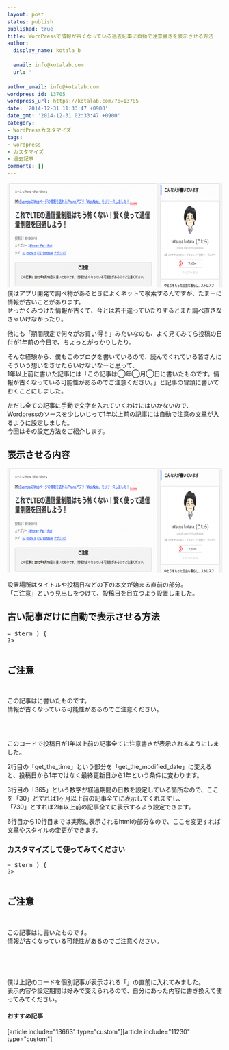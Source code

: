 ```yaml
---
layout: post
status: publish
published: true
title: WordPressで情報が古くなっている過去記事に自動で注意書きを表示させる方法
author:
  display_name: kotala_b

  email: info@kotalab.com
  url: ''

author_email: info@kotalab.com
wordpress_id: 13705
wordpress_url: https://kotalab.com/?p=13705
date: '2014-12-31 11:33:47 +0900'
date_gmt: '2014-12-31 02:33:47 +0900'
category:
- WordPressカスタマイズ
tags:
- wordpress
- カスタマイズ
- 過去記事
comments: []
---
```

<p><img src="/wp-content/uploads/old-entry-maintenance_20141231-780x244.png" alt="old-entry-maintenance_20141231" width="780" height="244" class="aligncenter size-large wp-image-13708" /><br />
僕はアプリ開発で調べ物があるときによくネットで検索するんですが、たまーに情報が古いことがあります。<br />
せっかくみつけた情報が古くて、今とは若干違っていたりするとまた調べ直さなきゃいけなかったり。</p>
<p>他にも「期間限定で何々がお買い得！」みたいなのも、よく見てみてら投稿の日付が1年前の今日で、ちょっとがっかりしたり。</p>
<p>そんな経験から、僕もこのブログを書いているので、読んでくれている皆さんにそういう想いをさせたらいけないなーと思って、<br />
<span class="b">1年以上前に書いた記事には「この記事は◯年◯月◯日に書いたものです。情報が古くなっている可能性があるのでご注意ください。」と記事の冒頭に書いておくことにしました。</span></p>
<p>ただし全ての記事に手動で文字を入れていくわけにはいかないので、Wordpressのソースを少しいじって1年以上前の記事には自動で注意の文章が入るように設定しました。<br />
今回はその設定方法をご紹介します。<br />
</p>
<!--more-->
<h2>表示させる内容</h2>
<p><img src="/wp-content/uploads/old-entry-maintenance_20141231-780x244.png" alt="old-entry-maintenance_20141231" width="780" height="244" class="aligncenter size-large wp-image-13708" /></p>
<p>設置場所はタイトルや投稿日などの下の本文が始まる直前の部分。<br />
「ご注意」という見出しをつけて、投稿日を目立つよう設置しました。</p>
<h2>古い記事だけに自動で表示させる方法</h2>
<pre class="lang:default decode:true " ><?php
$days = (date('U') - get_the_time('U'))/(24*60*60);
$term = 365;
if ($days >= $term ) {
?>
<div class="oneyearsago">
<h2>ご注意</h2>
<p>この記事は<span class="b"><?php the_time('Y年n月j日') ?></span>に書いたものです。
情報が古くなっている可能性があるのでご注意ください。</p>
</div>
<?php } ?></pre>
<p>このコードで投稿日が1年以上前の記事全てに注意書きが表示されるようにしました。</p>
<p>2行目の「get_the_time」という部分を「get_the_modified_date」に変えると、投稿日から1年ではなく最終更新日から1年という条件に変わります。</p>
<p>3行目の「365」という数字が経過期間の日数を設定している箇所なので、ここを「30」とすれば1ヶ月以上前の記事全てに表示してくれますし、<br />
「730」とすれば2年以上前の記事全てに表示するよう設定できます。</p>
<p>6行目から10行目までは実際に表示されるhtmlの部分なので、ここを変更すれば文章やスタイルの変更ができます。</p>
<h3>カスタマイズして使ってみてください</h3>
<pre class="lang:default decode:true " ><?php
$days = (date('U') - get_the_time('U'))/(24*60*60);
$term = 365;
if ($days >= $term ) {
?>
<div class="oneyearsago">
<h2>ご注意</h2>
<p>この記事は<span class="b"><?php the_time('Y年n月j日') ?></span>に書いたものです。
情報が古くなっている可能性があるのでご注意ください。</p>
</div>
<?php } ?>
<?php the_content(); ?></pre>
<p>僕は上記のコードを個別記事が表示される「<?php the_content(); ?>」の直前に入れてみました。<br />
表示内容や設定期間は好みで変えられるので、自分にあった内容に書き換えて使ってみてください。</p>
<h4 class="rel">おすすめ記事</h4>
<p>[article include="13663" type="custom"][article include="11230" type="custom"]</p>
<div class="clear"></div>
